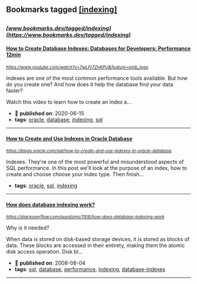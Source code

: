 ## Bookmarks tagged [[indexing]](https://www.bookmarks.dev/search?q=[indexing])

_<sup><sup>[www.bookmarks.dev/tagged/indexing](https://www.bookmarks.dev/tagged/indexing)</sup></sup>_
---
#### [How to Create Database Indexes: Databases for Developers: Performance 12min](https://www.youtube.com/watch?v=7wLFr7ZnKPU&feature=emb_logo)
_<sup>https://www.youtube.com/watch?v=7wLFr7ZnKPU&feature=emb_logo</sup>_

Indexes are one of the most common performance tools available. 
But how do you create one? And how does it help the database find your data faster?

Watch this video to learn how to create an index a...
* :calendar: **published on**: 2020-06-15
* **tags**: [oracle](../tagged/oracle.md), [database](../tagged/database.md), [indexing](../tagged/indexing.md), [sql](../tagged/sql.md)
---
#### [How to Create and Use Indexes in Oracle Database](https://blogs.oracle.com/sql/how-to-create-and-use-indexes-in-oracle-database)
_<sup>https://blogs.oracle.com/sql/how-to-create-and-use-indexes-in-oracle-database</sup>_

Indexes. They're one of the most powerful and misunderstood aspects of SQL performance. In this post we'll look at the purpose of an index, how to create and choose choose your index type. Then finish...
* **tags**: [oracle](../tagged/oracle.md), [sql](../tagged/sql.md), [indexing](../tagged/indexing.md)
---
#### [How does database indexing work?](https://stackoverflow.com/questions/1108/how-does-database-indexing-work)
_<sup>https://stackoverflow.com/questions/1108/how-does-database-indexing-work</sup>_

Why is it needed?

When data is stored on disk-based storage devices, it is stored as blocks of data. These blocks are accessed in their entirety, making them the atomic disk access operation. Disk bl...
* :calendar: **published on**: 2008-08-04
* **tags**: [sql](../tagged/sql.md), [database](../tagged/database.md), [performance](../tagged/performance.md), [indexing](../tagged/indexing.md), [database-indexes](../tagged/database-indexes.md)
---

